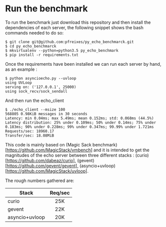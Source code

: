 # Run the benchmark

To run the benchmark just download this repository and then install the dependencies of each server, the following snippet shows
the bash commands needed to do so:

```
$ git clone git@github.com:pfreixes/py_echo_benchmarck.git
$ cd py_echo_benchmarck
$ mkvirtualenv --python=python3.5 py_echo_benchmark
$ pip install -r requirements.txt
```

Once the requirements have been installed we can run each server by hand, as an example :

```
$ python asyncioecho.py --uvloop
using UVLoop
serving on: ('127.0.0.1', 25000)
using sock_recv/sock_sendall
```

And then run the echo_client

```
$ ./echo_client --msize 100
568805 0.98KiB messages in 30 seconds
Latency: min 0.04ms; max 5.49ms; mean 0.152ms; std: 0.068ms (44.5%)
Latency distribution: 25% under 0.109ms; 50% under 0.14ms; 75% under 0.183ms; 90% under 0.228ms; 99% under 0.347ms; 99.99% under 1.721ms
Requests/sec: 18960.17
Transfer/sec: 18.08MiB
```

This code is mainly based on (Magic Sack benchmark)[https://github.com/MagicStack/vmbench] and it is intended to get the magnitudes of the
echo server between three different stacks : (curio)[https://github.com/dabeaz/curio], (gevent)[https://github.com/gevent/gevent],
(asyncio+uvloop)[https://github.com/MagicStack/uvloop].

The rough numbers gathered are:

| Stack           | Req/sec  |
| ----------------|:--------:|
| curio           |       25K|
| gevent          |       22K|
| asyncio+uvloop  |       20K|
